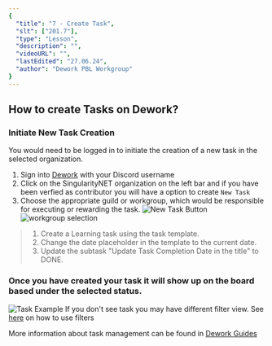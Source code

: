 ```yaml
---
{
  "title": "7 - Create Task",
  "slt": ["201.7"],
  "type": "Lesson",
  "description": "",
  "videoURL": "",
  "lastEdited": "27.06.24",
  "author": "Dework PBL Workgroup"
}
---
```


## How to create Tasks on Dework?
### Initiate New Task Creation

You would need to be logged in to initiate the creation of a new task in the selected organization.

1. Sign into [Dework](https://app.dework.xyz/singularitynet-ambas/) with your Discord username
2. Click on the SingularityNET organization on the left bar and if you have been verfied as contributor you will have a option to create `New Task`
3. Choose the appropriate guild or workgroup, which would be responsible for executing or rewarding the task.
   ![New Task Button](/Dework_PBL_Pictures/Module_201/New_Task_Button_Location.png)
   ![workgroup selection](/Dework_PBL_Pictures/Module_201/Workgroup_Selection_Option.png)

> 1. Create a Learning task using the task template.  
> 2. Change the date placeholder in the template to the current date.  
> 3. Update the subtask "Update Task Completion Date in the title" to DONE.

### Once you have created your task it will show up on the board based under the selected status.

![Task Example](/Dework_PBL_Pictures/Module_201/Test_Task_Example.png)
If you don't see task you may have different filter view. See [here](/course/module/201/2012) on how to use filters

More information about task management can be found in [Dework Guides](https://dework.gitbook.io/product-docs/fundamentals/task-types-and-assignee-gating)